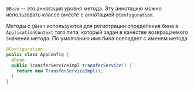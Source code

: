 `@Bean` -- это аннотация уровня метода. Эту аннотацию можно использовать классе вместе с аннотацией `@Configuration`.

Методы с `@Bean` используются для регистрации определения бина в `ApplicationContext` того типа, который задан в качестве возвращаемого значения метода. По умолчанию имя бина совпадает с именем метода
```java
@Configuration
public class AppConfig {
  @Bean
  public TransferServiceImpl transferService() {
    return new TransferServiceImpl();
  }
}
```

